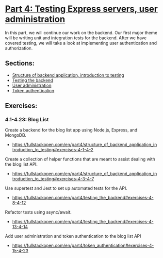 # [Part 4: Testing Express servers, user administration](https://fullstackopen.com/en/part4)
In this part, we will continue our work on the backend. Our first major theme will be writing unit and integration tests for the backend. After we have covered testing, we will take a look at implementing user authentication and authorization.

## Sections:
* [Structure of backend application, introduction to testing](https://fullstackopen.com/en/part4/structure_of_backend_application_introduction_to_testing)
* [Testing the backend](https://fullstackopen.com/en/part4/testing_the_backend)
* [User administration](https://fullstackopen.com/en/part4/user_administration)
* [Token authentication](https://fullstackopen.com/en/part4/token_authentication)

## Exercises:
### **4.1-4.23: Blog List**
Create a backend for the blog list app using Node.js, Express, and MongoDB.
* https://fullstackopen.com/en/part4/structure_of_backend_application_introduction_to_testing#exercises-4-1-4-2

Create a collection of helper functions that are meant to assist dealing with the blog list API.
* https://fullstackopen.com/en/part4/structure_of_backend_application_introduction_to_testing#exercises-4-3-4-7

Use supertest and Jest to set up automated tests for the API.
* https://fullstackopen.com/en/part4/testing_the_backend#exercises-4-8-4-12

Refactor tests using async/await.
* https://fullstackopen.com/en/part4/testing_the_backend#exercises-4-13-4-14

Add user administration and token authentication to the blog list API
* https://fullstackopen.com/en/part4/token_authentication#exercises-4-15-4-23